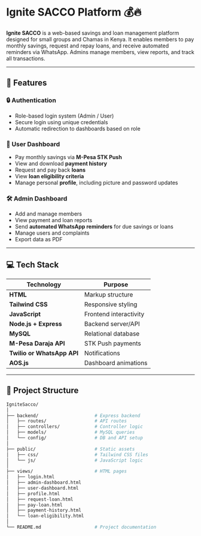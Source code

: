 # Ignite SACCO Platform 💰🔥

**Ignite SACCO** is a web-based savings and loan management platform designed for small groups and Chamas in Kenya. It enables members to pay monthly savings, request and repay loans, and receive automated reminders via WhatsApp. Admins manage members, view reports, and track all transactions.

---

## 🌟 Features

### 🔒 Authentication
- Role-based login system (Admin / User)
- Secure login using unique credentials
- Automatic redirection to dashboards based on role

### 👤 User Dashboard
- Pay monthly savings via **M-Pesa STK Push**
- View and download **payment history**
- Request and pay back **loans**
- View **loan eligibility criteria**
- Manage personal **profile**, including picture and password updates

### 🛠️ Admin Dashboard
- Add and manage members
- View payment and loan reports
- Send **automated WhatsApp reminders** for due savings or loans
- Manage users and complaints
- Export data as PDF

---

## 💻 Tech Stack

| Technology      | Purpose                     |
|-----------------|-----------------------------|
| **HTML**        | Markup structure            |
| **Tailwind CSS**| Responsive styling          |
| **JavaScript**  | Frontend interactivity      |
| **Node.js + Express** | Backend server/API |
| **MySQL**       | Relational database         |
| **M-Pesa Daraja API** | STK Push payments    |
| **Twilio or WhatsApp API** | Notifications |
| **AOS.js**      | Dashboard animations        |

---

## 🧭 Project Structure

```bash
IgniteSacco/
│
├── backend/                     # Express backend
│   ├── routes/                  # API routes
│   ├── controllers/             # Controller logic
│   ├── models/                  # MySQL queries
│   └── config/                  # DB and API setup
│
├── public/                      # Static assets
│   ├── css/                     # Tailwind CSS files
│   └── js/                      # JavaScript logic
│
├── views/                       # HTML pages
│   ├── login.html
│   ├── admin-dashboard.html
│   ├── user-dashboard.html
│   ├── profile.html
│   ├── request-loan.html
│   ├── pay-loan.html
│   ├── payment-history.html
│   └── loan-eligibility.html
│
└── README.md                    # Project documentation
